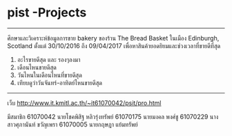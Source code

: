 # pist -Projects
-----------------------------------------------------------------------------------------------------------------------------------------------

ศึกษาและวิเคราะห์ข้อมูลการขาย bakery ของร้าน The Bread Basket ในเมือง Edinburgh, Scotland ตั้งแต่ 30/10/2016 ถึง 09/04/2017 
เพื่อหาสินค้ายอดยิยมและช่วงเวลาที่ขายดีที่สุด

1. อะไรขายดีสุด และ รองๆลงมา
2. เดือนไหนขายดีสุด
3. วันไหนในเดือนไหนที่ขายดีสุด
4. เทียบดูว่าวันจันทร์-อาทิตย์ไหนขายดีสุด

-----------------------------------------------------------------------------------------------------------------------------------------------
เว็บ http://www.it.kmitl.ac.th/~it61070042/psit/pro.html

มีสมาชิก 
61070042 นายโชคพิสิฐ หลิวรุ่งทรัพย์
61070175 นายมงคล พงศ์ชู
61070229 นางสาวศุภานันท์ ขวัญเพรา
61070005 นายกฤษฎา แย้มทรัพย์

